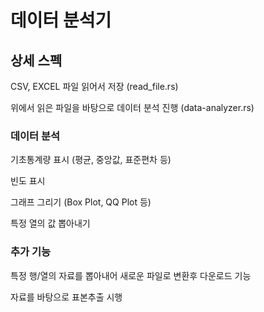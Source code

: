 # 데이터 분석기

## 상세 스펙

CSV, EXCEL 파일 읽어서 저장 (read_file.rs)

위에서 읽은 파일을 바탕으로 데이터 분석 진행 (data-analyzer.rs)

### 데이터 분석

기초통계량 표시 (평균, 중앙값, 표준편차 등)

빈도 표시

그래프 그리기 (Box Plot, QQ Plot 등)

특정 열의 값 뽑아내기

### 추가 기능

특정 행/열의 자료를 뽑아내어 새로운 파일로 변환후 다운로드 기능

자료를 바탕으로 표본추출 시행

